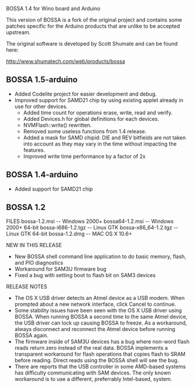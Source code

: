 BOSSA 1.4 for Wino board and Arduino

This version of BOSSA is a fork of the original project and contains some
patches specific for the Arduino products that are unlike to be accepted
upstream.

The original software is developed by Scott Shumate and can be found here:

http://www.shumatech.com/web/products/bossa

BOSSA 1.5-arduino
-----------------

* Added Codelite project for easier development and debug.
* Improved support for SAMD21 chip by using existing applet already in use for other devices.
  * Added time count for operations erase, write, read and verify.
  * Added Devices.h for global definitions for each devices.
  * NVMFlash::write() rewritten.
  * Removed some useless functions from 1.4 release.
  * Added a mask for SAMD chipid: DIE and REV bitfields are not taken into account as they may vary in the time without impacting the features.
  * Improved write time performance by a factor of 2x


BOSSA 1.4-arduino
-----------------

* Added support for SAMD21 chip


BOSSA 1.2
---------

FILES
bossa-1.2.msi -- Windows 2000+
bossa64-1.2.msi -- Windows 2000+ 64-bit
bossa-i686-1.2.tgz -- Linux GTK
bossa-x86_64-1.2.tgz -- Linux GTK 64-bit
bossa-1.2.dmg -- MAC OS X 10.6+

NEW IN THIS RELEASE
* New BOSSA shell command line application to do basic memory, flash, and PIO diagnostics
* Workaround for SAM3U firmware bug
* Fixed a bug with setting boot to flash bit on SAM3 devices

RELEASE NOTES
* The OS X USB driver detects an Atmel device as a USB modem.  When prompted about a new network interface, click Cancel to continue.
* Some stability issues have been seen with the OS X USB driver using BOSSA.  When running BOSSA a second time to the same Atmel device, the USB driver can lock up causing BOSSA to freeze.  As a workaround, always disconnect and reconnect the Atmel device before running BOSSA again.
* The firmware inside of SAM3U devices has a bug where non-word flash reads return zero instead of the real data.  BOSSA implements a transparent workaround for flash operations that copies flash to SRAM before reading.  Direct reads using the BOSSA shell will see the bug.
* There are reports that the USB controller in some AMD-based systems has difficulty communicating with SAM devices.  The only known workaround is to use a different, preferrably Intel-based, system.
